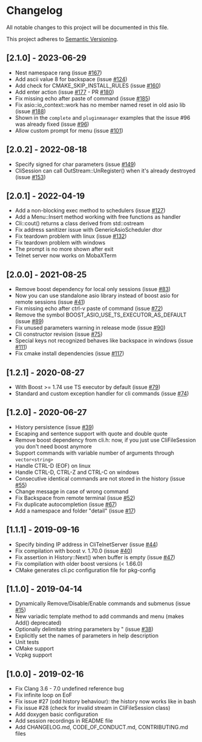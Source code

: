 # Changelog
All notable changes to this project will be documented in this file.

This project adheres to [Semantic Versioning](https://semver.org/spec/v2.0.0.html).

## [2.1.0] - 2023-06-29

 - Nest namespace rang (issue [#167](https://github.com/daniele77/cli/issues/167))
 - Add ascii value 8 for backspace (issue [#124](https://github.com/daniele77/cli/issues/124))
 - Add check for CMAKE_SKIP_INSTALL_RULES (issue [#160](https://github.com/daniele77/cli/issues/160))
 - Add enter action (issue [#177](https://github.com/daniele77/cli/issues/177) - PR [#180](https://github.com/daniele77/cli/pull/177)) 
 - Fix missing echo after paste of command (issue [#185](https://github.com/daniele77/cli/issues/185))
 - Fix asio::io_context::work has no member named reset in old asio lib (issue [#188](https://github.com/daniele77/cli/issues/188))
 - Shown in the `complete` and `pluginmanager` examples that the issue #96 was already fixed (issue [#96](https://github.com/daniele77/cli/issues/96))
 - Allow custom prompt for menu (issue [#101](https://github.com/daniele77/cli/issues/101))

## [2.0.2] - 2022-08-18

 - Specify signed for char parameters (issue [#149](https://github.com/daniele77/cli/issues/149))
 - CliSession can call OutStream::UnRegister() when it's already destroyed (issue [#153](https://github.com/daniele77/cli/issues/153))

## [2.0.1] - 2022-04-19

 - Add a non-blocking exec method to schedulers (issue [#127](https://github.com/daniele77/cli/issues/127))
 - Add a Menu::Insert method working with free functions as handler
 - Cli::cout() returns a class derived from std::ostream
 - Fix address sanitizer issue with GenericAsioScheduler dtor
 - Fix teardown problem with linux (issue [#132](https://github.com/daniele77/cli/issues/132))
 - Fix teardown problem with windows
 - The prompt is no more shown after exit
 - Telnet server now works on MobaXTerm

## [2.0.0] - 2021-08-25

 - Remove boost dependency for local only sessions (issue [#83](https://github.com/daniele77/cli/issues/83))
 - Now you can use standalone asio library instead of boost asio for remote sessions (issue [#41](https://github.com/daniele77/cli/issues/41))
 - Fix missing echo after ctrl-v paste of command (issue [#72](https://github.com/daniele77/cli/issues/72))
 - Remove the symbol BOOST_ASIO_USE_TS_EXECUTOR_AS_DEFAULT (issue [#89](https://github.com/daniele77/cli/issues/89))
 - Fix unused parameters warning in release mode (issue [#90](https://github.com/daniele77/cli/issues/90))
 - Cli constructor revision (issue [#75](https://github.com/daniele77/cli/issues/75))
 - Special keys not recognized behaves like backspace in windows (issue [#111](https://github.com/daniele77/cli/issues/111))
 - Fix cmake install dependencies (issue [#117](https://github.com/daniele77/cli/issues/117))

## [1.2.1] - 2020-08-27

 - With Boost >= 1.74 use TS executor by default (issue [#79](https://github.com/daniele77/cli/issues/79))
 - Standard and custom exception handler for cli commands (issue [#74](https://github.com/daniele77/cli/issues/74))

## [1.2.0] - 2020-06-27

 - History persistence (issue [#39](https://github.com/daniele77/cli/issues/39))
 - Escaping and sentence support with quote and double quote
 - Remove boost dependency from cli.h: now, if you just use CliFileSession you don't need boost anymore
 - Support commands with variable number of arguments through `vector<string>`
 - Handle CTRL-D (EOF) on linux
 - Handle CTRL-D, CTRL-Z and CTRL-C on windows
 - Consecutive identical commands are not stored in the history (issue [#55](https://github.com/daniele77/cli/issues/55))
 - Change message in case of wrong command
 - Fix Backspace from remote terminal (issue [#52](https://github.com/daniele77/cli/issues/52))
 - Fix duplicate autocompletion (issue [#67](https://github.com/daniele77/cli/issues/67))
 - Add a namespace and folder "detail" (issue [#17](https://github.com/daniele77/cli/issues/17))
 
## [1.1.1] - 2019-09-16

 - Specify binding IP address in CliTelnetServer (issue [#44](https://github.com/daniele77/cli/issues/44))
 - Fix compilation with boost v. 1.70.0 (issue [#40](https://github.com/daniele77/cli/issues/40))
 - Fix assertion in History::Next() when buffer is empty (issue [#47](https://github.com/daniele77/cli/issues/47))
 - Fix compilation with older boost versions (< 1.66.0)
 - CMake generates cli.pc configuration file for pkg-config

## [1.1.0] - 2019-04-14

- Dynamically Remove/Disable/Enable commands and submenus (issue [#15](https://github.com/daniele77/cli/issues/15))
- New variadic template method to add commands and menu (makes Add() deprecated)
- Optionally delimitate string parameters by " (issue [#38](https://github.com/daniele77/cli/issues/38))
- Explicitly set the names of parameters in help description
- Unit tests
- CMake support
- Vcpkg support

## [1.0.0] - 2019-02-16

- Fix Clang 3.6 - 7.0 undefined reference bug
- Fix infinite loop on EoF
- Fix issue #27 (odd history behaviour): the history now works like in bash
- Fix issue #28 (check for invalid stream in CliFileSession class)
- Add doxygen basic configuration
- Add session recordings in README file
- Add CHANGELOG.md, CODE_OF_CONDUCT.md, CONTRIBUTING.md files

